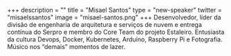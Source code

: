 +++
description = ""
title = "Misael Santos"
type = "new-speaker"
twitter = "misaelssantos"
image = "misael-santos.png"
+++
Desenvolvedor, líder da divisão de engenharia de arquitetura e serviços de nuvem e entrega contínua do Serpro e membro do Core Team do projeto Estaleiro. Entusiasta da cultura Devops, Docker, Kubernetes, Arduíno, Raspberry Pi e Fotografia. Músico nos “demais” momentos de lazer.